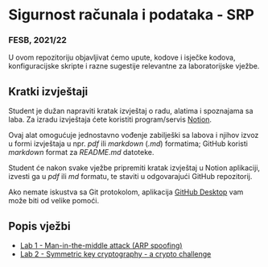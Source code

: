 # Sigurnost računala i podataka - SRP

### FESB, 2021/22

U ovom repozitoriju objavljivat ćemo upute, kodove i isječke kodova, konfiguracijske skripte i razne sugestije relevantne za laboratorijske vježbe.

## Kratki izvještaji

Student je dužan napraviti kratak izvještaj o radu, alatima i spoznajama sa laba. Za izradu izvještaja ćete koristiti program/servis [Notion](https://www.notion.so).

Ovaj alat omogućuje jednostavno vođenje zabilješki sa labova i njihov izvoz u formi izvještaja u npr. _pdf_ ili _markdown_ (_.md_) formatima; GitHub koristi _markdown_ format za _README.md_ datoteke.

Student će nakon svake vježbe pripremiti kratak izvještaj u Notion aplikaciji, izvesti ga u _pdf_ ili _md_ formatu, te staviti u odgovarajući GitHub repozitorij.

Ako nemate iskustva sa Git protokolom, aplikacija [GitHub Desktop](https://desktop.github.com/) vam može biti od velike pomoći.


## Popis vježbi

- [Lab 1 - Man-in-the-middle attack (ARP spoofing)](instructions/lab-1.md)
- [Lab 2 - Symmetric key cryptography - a crypto challenge](instructions/lab-2.md)
